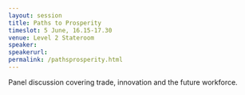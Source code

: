 ```yaml
---
layout: session
title: Paths to Prosperity
timeslot: 5 June, 16.15-17.30
venue: Level 2 Stateroom
speaker:
speakerurl: 
permalink: /pathsprosperity.html
---
```

Panel discussion covering trade, innovation and the future workforce.


